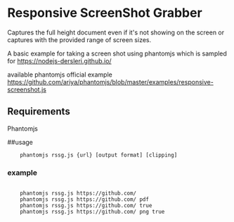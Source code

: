 # Responsive ScreenShot Grabber
Captures the full height document even if it's not showing on the screen or captures with the provided range of screen sizes.

A basic example for taking a screen shot using phantomjs which is sampled for https://nodejs-dersleri.github.io/

available phantomjs official example https://github.com/ariya/phantomjs/blob/master/examples/responsive-screenshot.js

## Requirements
Phantomjs

##usage

```
    phantomjs rssg.js {url} [output format] [clipping]
```
### example

```

    phantomjs rssg.js https://github.com/
    phantomjs rssg.js https://github.com/ pdf
    phantomjs rssg.js https://github.com/ true
    phantomjs rssg.js https://github.com/ png true
```
